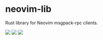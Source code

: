 # neovim-lib
Rust library for Neovim msgpack-rpc clients.

[![](https://img.shields.io/crates/v/neovim-lib.svg)](https://crates.io/crates/neovim-lib)
[![](https://docs.rs/neovim-lib/badge.svg)](https://docs.rs/neovim-lib)
![](https://travis-ci.org/daa84/neovim-lib.svg?branch=master)

